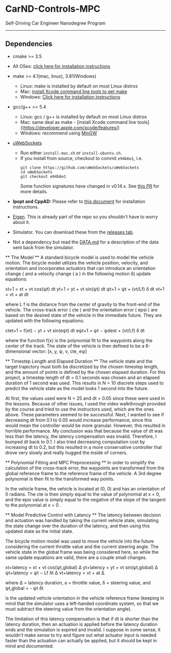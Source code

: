 # CarND-Controls-MPC
Self-Driving Car Engineer Nanodegree Program

---

## Dependencies

* cmake >= 3.5
 * All OSes: [click here for installation instructions](https://cmake.org/install/)
* make >= 4.1(mac, linux), 3.81(Windows)
  * Linux: make is installed by default on most Linux distros
  * Mac: [install Xcode command line tools to get make](https://developer.apple.com/xcode/features/)
  * Windows: [Click here for installation instructions](http://gnuwin32.sourceforge.net/packages/make.htm)
* gcc/g++ >= 5.4
  * Linux: gcc / g++ is installed by default on most Linux distros
  * Mac: same deal as make - [install Xcode command line tools]((https://developer.apple.com/xcode/features/)
  * Windows: recommend using [MinGW](http://www.mingw.org/)
* [uWebSockets](https://github.com/uWebSockets/uWebSockets)
  * Run either `install-mac.sh` or `install-ubuntu.sh`.
  * If you install from source, checkout to commit `e94b6e1`, i.e.
    ```
    git clone https://github.com/uWebSockets/uWebSockets
    cd uWebSockets
    git checkout e94b6e1
    ```
    Some function signatures have changed in v0.14.x. See [this PR](https://github.com/udacity/CarND-MPC-Project/pull/3) for more details.

* **Ipopt and CppAD:** Please refer to [this document](https://github.com/udacity/CarND-MPC-Project/blob/master/install_Ipopt_CppAD.md) for installation instructions.
* [Eigen](http://eigen.tuxfamily.org/index.php?title=Main_Page). This is already part of the repo so you shouldn't have to worry about it.
* Simulator. You can download these from the [releases tab](https://github.com/udacity/self-driving-car-sim/releases).
* Not a dependency but read the [DATA.md](./DATA.md) for a description of the data sent back from the simulator.


** The Model **
A standard bicycle model is used to model the vehicle motion. The bicycle model utilizes the
vehicle position, velocity, and orientation and incorporates actuators that can introduce an
orientation change ( and a velocity change ( a ) in the following motion δ) update equations:

xt+1 = xt + vt cos(ψt) dt
yt+1 = yt + vt sin(ψt) dt
ψt+1 = ψt + (vt/Lf) δ dt
vt+1 = vt + at dt

where L f is the distance from the center of gravity to the front-end of the vehicle.
The cross-track error ( cte ) and the orientation error ( epsi ) are based on the desired state of the
vehicle in the immediate future. They are updated with the following equations:

ctet+1 = f(xt) − yt + vt sin(eψt) dt
eψt+1 = ψt − ψdest + (vt/Lf) δ dt

where the function f(x) is the polynomial fit to the waypoints along the center of the track.
The state of the vehicle is then defined to be a 6-dimensional vector:
[x, y, ψ, v, cte, eψ]

** Timestep Length and Elapsed Duration **
The vehicle state and the target trajectory must both be discretized by the chosen timestep
length, and the amount of points is defined by the chosen elapsed duration. For this project, a
timestep length of dt = 0.1 seconds was chosen and an elapsed duration of 1 second was used.
This results in N = 10 discrete steps used to predict the vehicle state as the model looks 1
second into the future.

At first, the values used were N = 25 and dt = 0.05 since these were used in the lessons.
Because of other issues, I used the video walkthrough provided by the course and tried to use
the instructors used, which are the ones above. These parameters seemed to be successful.
Next, I wanted to see if decreasing dt from 0.1 to 0.05 would increase performance, since this
would mean the controller would be more granular. However, this resulted in horrible
performance. My conclusion was that because the value of dt was less than the latency, the
latency compensation was invalid. Therefore, I bumped dt back to 0.1. I also tried decreasing
computation cost by increasing dt to 0.2, but this resulted in a more conservative controller that
drove very slowly and really hugged the inside of corners.


** Polynomial Fitting and MPC Preprocessing **
In order to simplify the calculation of the cross-track error, the waypoints are transformed from
the global reference frame to the reference frame of the vehicle. A 3rd degree polynomial is
then fit to the transformed way points.

In the vehicle frame, the vehicle is located at (0, 0) and has an orientation of 0 radians. The cte
is then simply equal to the value of polynomial at x = 0, and the epsi value is simply equal to the
negative of the slope of the tangent to the polynomial at x = 0 .


** Model Predictive Control with Latency **
The latency between decision and actuation was handled by taking the current vehicle state,
simulating the state change over the duration of the latency, and then using this updated state
as the initial state.

The bicycle motion model was used to move the vehicle into the future considering the current
throttle value and the current steering angle. The vehicle state in the global frame was being
considered here, so while the same update equations are valid, there are a couple small
changes.

xt+latency = xt + vt cos(ψt,global) Δ
yt+latency = yt + vt sin(ψt,global) Δ
ψt+latency = ψt − Lf
δt Δ
vt+latency = vt + at Δ

where Δ = latency duration, a = throttle value, δ = steering value, and ψt,global = -
ψt δt

is the updated vehicle orientation in the vehicle reference frame (keeping in mind that the
simulator uses a left-handed coordinate system, so that we must subtract the steering value
from the orientation angle).

The limitation of this latency compensation is that if dt is shorter than the latency duration, then
an actuation is applied before the latency duration ends and the simulation is expired and
invalid. I suppose in some sense, it wouldn’t make sense to try and figure out what actuator
input is needed faster than the actuation can actually be applied, but it should be kept in mind
and documented.

